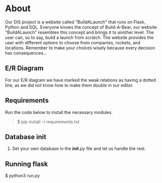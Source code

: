 # About
Our DIS project is a website called "BuildALaunch" that runs on Flask, Python and
SQL. Everyone knows the concept of Build-A-Bear, our website "BuildALaunch" resembles this concept and brings it to another level.
The user can, so to say, build a launch from scratch. The website provides the user with different options to choose from companies, rockets, and locations. Remember to make your choices wisely because every decision has consequences...

## E/R Diagram
For our E/R diagram we have marked the weak relations as having a dotted line, as we did not know how to make them double in our editor.

## Requirements
Run the code below to install the necessary modules.

>$ pip install -r requirements.txt

## Database init
1. Set your own database in the __init__.py file and let us handle the rest. 

## Running flask
$ python3 run.py

